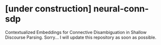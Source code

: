 # [under construction] neural-conn-sdp
Contextualized Embeddings for Connective Disambiguation in Shallow Discourse Parsing.
Sorry... I will update this repository as soon as possible.
